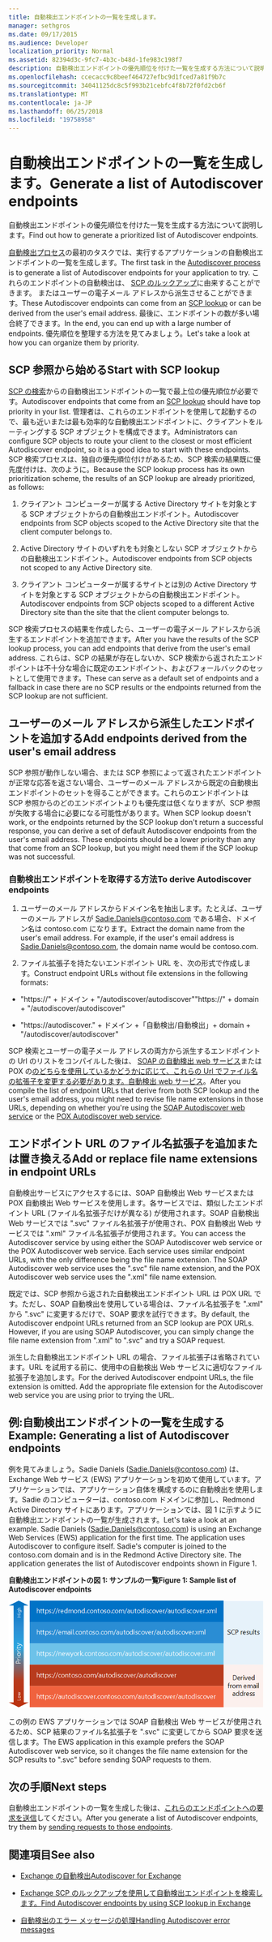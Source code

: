 ```yaml
---
title: 自動検出エンドポイントの一覧を生成します。
manager: sethgros
ms.date: 09/17/2015
ms.audience: Developer
localization_priority: Normal
ms.assetid: 82394d3c-9fc7-4b3c-b48d-1fe983c198f7
description: 自動検出エンドポイントの優先順位を付けた一覧を生成する方法について説明します。
ms.openlocfilehash: ccecacc9c8beef464727efbc9d1fced7a81f9b7c
ms.sourcegitcommit: 34041125dc8c5f993b21cebfc4f8b72f0fd2cb6f
ms.translationtype: MT
ms.contentlocale: ja-JP
ms.lasthandoff: 06/25/2018
ms.locfileid: "19758958"
---
```

# <a name="generate-a-list-of-autodiscover-endpoints"></a><span data-ttu-id="907f2-103">自動検出エンドポイントの一覧を生成します。</span><span class="sxs-lookup"><span data-stu-id="907f2-103">Generate a list of Autodiscover endpoints</span></span>

<span data-ttu-id="907f2-104">自動検出エンドポイントの優先順位を付けた一覧を生成する方法について説明します。</span><span class="sxs-lookup"><span data-stu-id="907f2-104">Find out how to generate a prioritized list of Autodiscover endpoints.</span></span>
  
<span data-ttu-id="907f2-105">[自動検出プロセス](autodiscover-for-exchange.md)の最初のタスクでは、実行するアプリケーションの自動検出エンドポイントの一覧を生成します。</span><span class="sxs-lookup"><span data-stu-id="907f2-105">The first task in the [Autodiscover process](autodiscover-for-exchange.md) is to generate a list of Autodiscover endpoints for your application to try.</span></span> <span data-ttu-id="907f2-106">これらのエンドポイントの自動検出は、 [SCP のルックアップ](how-to-find-autodiscover-endpoints-by-using-scp-lookup-in-exchange.md)に由来することができます。 またはユーザーの電子メール アドレスから派生させることができます。</span><span class="sxs-lookup"><span data-stu-id="907f2-106">These Autodiscover endpoints can come from an [SCP lookup](how-to-find-autodiscover-endpoints-by-using-scp-lookup-in-exchange.md) or can be derived from the user's email address.</span></span> <span data-ttu-id="907f2-107">最後に、エンドポイントの数が多い場合終了できます。</span><span class="sxs-lookup"><span data-stu-id="907f2-107">In the end, you can end up with a large number of endpoints.</span></span> <span data-ttu-id="907f2-108">優先順位を整理する方法を見てみましょう。</span><span class="sxs-lookup"><span data-stu-id="907f2-108">Let's take a look at how you can organize them by priority.</span></span> 
  
## <a name="start-with-scp-lookup"></a><span data-ttu-id="907f2-109">SCP 参照から始める</span><span class="sxs-lookup"><span data-stu-id="907f2-109">Start with SCP lookup</span></span>
<span data-ttu-id="907f2-110"><a name="bk_StartWithScp"> </a></span><span class="sxs-lookup"><span data-stu-id="907f2-110"></span></span>

<span data-ttu-id="907f2-111">[SCP の検索](how-to-find-autodiscover-endpoints-by-using-scp-lookup-in-exchange.md)からの自動検出エンドポイントの一覧で最上位の優先順位が必要です。</span><span class="sxs-lookup"><span data-stu-id="907f2-111">Autodiscover endpoints that come from an [SCP lookup](how-to-find-autodiscover-endpoints-by-using-scp-lookup-in-exchange.md) should have top priority in your list.</span></span> <span data-ttu-id="907f2-112">管理者は、これらのエンドポイントを使用して起動するので、最も近いまたは最も効率的な自動検出エンドポイントに、クライアントをルーティングする SCP オブジェクトを構成できます。</span><span class="sxs-lookup"><span data-stu-id="907f2-112">Administrators can configure SCP objects to route your client to the closest or most efficient Autodiscover endpoint, so it is a good idea to start with these endpoints.</span></span> <span data-ttu-id="907f2-113">SCP 検索プロセスは、独自の優先順位付けがあるため、SCP 検索の結果既に優先度付けは、次のように。</span><span class="sxs-lookup"><span data-stu-id="907f2-113">Because the SCP lookup process has its own prioritization scheme, the results of an SCP lookup are already prioritized, as follows:</span></span> 
  
1. <span data-ttu-id="907f2-114">クライアント コンピューターが属する Active Directory サイトを対象とする SCP オブジェクトからの自動検出エンドポイント。</span><span class="sxs-lookup"><span data-stu-id="907f2-114">Autodiscover endpoints from SCP objects scoped to the Active Directory site that the client computer belongs to.</span></span>
    
2. <span data-ttu-id="907f2-115">Active Directory サイトのいずれをも対象としない SCP オブジェクトからの自動検出エンドポイント。</span><span class="sxs-lookup"><span data-stu-id="907f2-115">Autodiscover endpoints from SCP objects not scoped to any Active Directory site.</span></span>
    
3. <span data-ttu-id="907f2-116">クライアント コンピューターが属するサイトとは別の Active Directory サイトを対象とする SCP オブジェクトからの自動検出エンドポイント。</span><span class="sxs-lookup"><span data-stu-id="907f2-116">Autodiscover endpoints from SCP objects scoped to a different Active Directory site than the site that the client computer belongs to.</span></span>
    
<span data-ttu-id="907f2-117">SCP 検索プロセスの結果を作成したら、ユーザーの電子メール アドレスから派生するエンドポイントを追加できます。</span><span class="sxs-lookup"><span data-stu-id="907f2-117">After you have the results of the SCP lookup process, you can add endpoints that derive from the user's email address.</span></span> <span data-ttu-id="907f2-118">これらは、SCP の結果が存在しないか、SCP 検索から返されたエンドポイントは不十分な場合に既定のエンドポイント、およびフォールバックのセットとして使用できます。</span><span class="sxs-lookup"><span data-stu-id="907f2-118">These can serve as a default set of endpoints and a fallback in case there are no SCP results or the endpoints returned from the SCP lookup are not sufficient.</span></span>
  
## <a name="add-endpoints-derived-from-the-users-email-address"></a><span data-ttu-id="907f2-119">ユーザーのメール アドレスから派生したエンドポイントを追加する</span><span class="sxs-lookup"><span data-stu-id="907f2-119">Add endpoints derived from the user's email address</span></span>
<span data-ttu-id="907f2-120"><a name="bk_AddDerivedEndpoints"> </a></span><span class="sxs-lookup"><span data-stu-id="907f2-120"></span></span>

<span data-ttu-id="907f2-p104">SCP 参照が動作しない場合、または SCP 参照によって返されたエンドポイントが正常な応答を返さない場合、ユーザーのメール アドレスから既定の自動検出エンドポイントのセットを得ることができます。これらのエンドポイントは SCP 参照からのどのエンドポイントよりも優先度は低くなりますが、SCP 参照が失敗する場合に必要になる可能性があります。</span><span class="sxs-lookup"><span data-stu-id="907f2-p104">When SCP lookup doesn't work, or the endpoints returned by the SCP lookup don't return a successful response, you can derive a set of default Autodiscover endpoints from the user's email address. These endpoints should be a lower priority than any that come from an SCP lookup, but you might need them if the SCP lookup was not successful.</span></span>
  
### <a name="to-derive-autodiscover-endpoints"></a><span data-ttu-id="907f2-123">自動検出エンドポイントを取得する方法</span><span class="sxs-lookup"><span data-stu-id="907f2-123">To derive Autodiscover endpoints</span></span>

1. <span data-ttu-id="907f2-p105">ユーザーのメール アドレスからドメイン名を抽出します。たとえば、ユーザーのメール アドレスが Sadie.Daniels@contoso.com である場合、ドメイン名は contoso.com になります。</span><span class="sxs-lookup"><span data-stu-id="907f2-p105">Extract the domain name from the user's email address. For example, if the user's email address is Sadie.Daniels@contoso.com, the domain name would be contoso.com.</span></span>
    
2. <span data-ttu-id="907f2-126">ファイル拡張子を持たないエンドポイント URL を、次の形式で作成します。</span><span class="sxs-lookup"><span data-stu-id="907f2-126">Construct endpoint URLs without file extensions in the following formats:</span></span>
    
  - <span data-ttu-id="907f2-127">"https://" + ドメイン + "/autodiscover/autodiscover"</span><span class="sxs-lookup"><span data-stu-id="907f2-127">"https://" + domain + "/autodiscover/autodiscover"</span></span>
    
  - <span data-ttu-id="907f2-128">"https://autodiscover."</span><span class="sxs-lookup"><span data-stu-id="907f2-128"></span></span> <span data-ttu-id="907f2-129">+ ドメイン +「自動検出/自動検出」</span><span class="sxs-lookup"><span data-stu-id="907f2-129">+ domain + "/autodiscover/autodiscover"</span></span>
    
<span data-ttu-id="907f2-130">SCP 検索とユーザーの電子メール アドレスの両方から派生するエンドポイントの Url のリストをコンパイルした後は、 [SOAP の自動検出 web サービス](http://msdn.microsoft.com/library/61c21ea9-7fea-4f56-8ada-bf80e1e6b074%28Office.15%29.aspx)または POX の[のどちらを使用しているかどうかに応じて、これらの Url でファイル名の拡張子を変更する必要があります。自動検出 web サービス](http://msdn.microsoft.com/library/877152f0-f4b1-4f63-b2ce-924f4bdf2d20%28Office.15%29.aspx)。</span><span class="sxs-lookup"><span data-stu-id="907f2-130">After you compile the list of endpoint URLs that derive from both SCP lookup and the user's email address, you might need to revise file name extensions in those URLs, depending on whether you're using the [SOAP Autodiscover web service](http://msdn.microsoft.com/library/61c21ea9-7fea-4f56-8ada-bf80e1e6b074%28Office.15%29.aspx) or the [POX Autodiscover web service](http://msdn.microsoft.com/library/877152f0-f4b1-4f63-b2ce-924f4bdf2d20%28Office.15%29.aspx).</span></span>
  
## <a name="add-or-replace-file-name-extensions-in-endpoint-urls"></a><span data-ttu-id="907f2-131">エンドポイント URL のファイル名拡張子を追加または置き換える</span><span class="sxs-lookup"><span data-stu-id="907f2-131">Add or replace file name extensions in endpoint URLs</span></span>
<span data-ttu-id="907f2-132"><a name="bk_FileExtensions"> </a></span><span class="sxs-lookup"><span data-stu-id="907f2-132"></span></span>

<span data-ttu-id="907f2-p107">自動検出サービスにアクセスするには、SOAP 自動検出 Web サービスまたは POX 自動検出 Web サービスを使用します。各サービスでは、類似したエンドポイント URL (ファイル名拡張子だけが異なる) が使用されます。SOAP 自動検出 Web サービスでは ".svc" ファイル名拡張子が使用され、POX 自動検出 Web サービスでは ".xml" ファイル名拡張子が使用されます。</span><span class="sxs-lookup"><span data-stu-id="907f2-p107">You can access the Autodiscover service by using either the SOAP Autodiscover web service or the POX Autodiscover web service. Each service uses similar endpoint URLs, with the only difference being the file name extension. The SOAP Autodiscover web service uses the ".svc" file name extension, and the POX Autodiscover web service uses the ".xml" file name extension.</span></span>
  
<span data-ttu-id="907f2-p108">既定では、SCP 参照から返された自動検出エンドポイント URL は POX URL です。ただし、SOAP 自動検出を使用している場合は、ファイル名拡張子を ".xml" から ".svc" に変更するだけで、SOAP 要求を試行できます。</span><span class="sxs-lookup"><span data-stu-id="907f2-p108">By default, the Autodiscover endpoint URLs returned from an SCP lookup are POX URLs. However, if you are using SOAP Autodiscover, you can simply change the file name extension from ".xml" to ".svc" and try a SOAP request.</span></span>
  
<span data-ttu-id="907f2-p109">派生した自動検出エンドポイント URL の場合、ファイル拡張子は省略されています。URL を試用する前に、使用中の自動検出 Web サービスに適切なファイル拡張子を追加します。</span><span class="sxs-lookup"><span data-stu-id="907f2-p109">For the derived Autodiscover endpoint URLs, the file extension is omitted. Add the appropriate file extension for the Autodiscover web service you are using prior to trying the URL.</span></span>
  
## <a name="example-generating-a-list-of-autodiscover-endpoints"></a><span data-ttu-id="907f2-140">例:自動検出エンドポイントの一覧を生成する</span><span class="sxs-lookup"><span data-stu-id="907f2-140">Example: Generating a list of Autodiscover endpoints</span></span>
<span data-ttu-id="907f2-141"><a name="bk_Example"> </a></span><span class="sxs-lookup"><span data-stu-id="907f2-141"></span></span>

<span data-ttu-id="907f2-p110">例を見てみましょう。Sadie Daniels (Sadie.Daniels@contoso.com) は、Exchange Web サービス (EWS) アプリケーションを初めて使用しています。アプリケーションでは、アプリケーション自体を構成するのに自動検出を使用します。Sadie のコンピューターは、contoso.com ドメインに参加し、Redmond Active Directory サイトにあります。アプリケーションでは、図 1 に示すように自動検出エンドポイントの一覧が生成されます。</span><span class="sxs-lookup"><span data-stu-id="907f2-p110">Let's take a look at an example. Sadie Daniels (Sadie.Daniels@contoso.com) is using an Exchange Web Services (EWS) application for the first time. The application uses Autodiscover to configure itself. Sadie's computer is joined to the contoso.com domain and is in the Redmond Active Directory site. The application generates the list of Autodiscover endpoints shown in Figure 1.</span></span>
  
<span data-ttu-id="907f2-147">**自動検出エンドポイントの図 1: サンプルの一覧**</span><span class="sxs-lookup"><span data-stu-id="907f2-147">**Figure 1: Sample list of Autodiscover endpoints**</span></span>

![導出されたエンドポイントよりも高い優先順位を持つエンドポイントとして SCP ルックアップ から取得された、Autodiscover エンドポイントのサンプル リスト。](media/Ex15_Autodiscover_GenerateList_Example.png)
  
<span data-ttu-id="907f2-149">この例の EWS アプリケーションでは SOAP 自動検出 Web サービスが使用されるため、SCP 結果のファイル名拡張子を ".svc" に変更してから SOAP 要求を送信します。</span><span class="sxs-lookup"><span data-stu-id="907f2-149">The EWS application in this example prefers the SOAP Autodiscover web service, so it changes the file name extension for the SCP results to ".svc" before sending SOAP requests to them.</span></span>
  
## <a name="next-steps"></a><span data-ttu-id="907f2-150">次の手順</span><span class="sxs-lookup"><span data-stu-id="907f2-150">Next steps</span></span>
<span data-ttu-id="907f2-151"><a name="bk_NextSteps"> </a></span><span class="sxs-lookup"><span data-stu-id="907f2-151"></span></span>

<span data-ttu-id="907f2-152">自動検出エンドポイントの一覧を生成した後は、[これらのエンドポイントへの要求を送信](how-to-get-user-settings-from-exchange-by-using-autodiscover.md)してください。</span><span class="sxs-lookup"><span data-stu-id="907f2-152">After you generate a list of Autodiscover endpoints, try them by [sending requests to those endpoints](how-to-get-user-settings-from-exchange-by-using-autodiscover.md).</span></span>
  
## <a name="see-also"></a><span data-ttu-id="907f2-153">関連項目</span><span class="sxs-lookup"><span data-stu-id="907f2-153">See also</span></span>


- [<span data-ttu-id="907f2-154">Exchange の自動検出</span><span class="sxs-lookup"><span data-stu-id="907f2-154">Autodiscover for Exchange</span></span>](autodiscover-for-exchange.md)
    
- [<span data-ttu-id="907f2-155">Exchange SCP のルックアップを使用して自動検出エンドポイントを検索します。</span><span class="sxs-lookup"><span data-stu-id="907f2-155">Find Autodiscover endpoints by using SCP lookup in Exchange</span></span>](how-to-find-autodiscover-endpoints-by-using-scp-lookup-in-exchange.md)
    
- [<span data-ttu-id="907f2-156">自動検出のエラー メッセージの処理</span><span class="sxs-lookup"><span data-stu-id="907f2-156">Handling Autodiscover error messages</span></span>](handling-autodiscover-error-messages.md)
    

